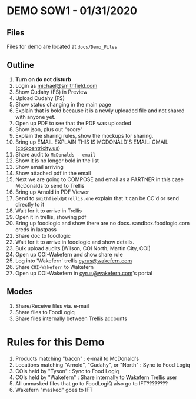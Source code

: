 
# DEMO SOW1 - 01/31/2020

## Files

Files for demo are located at `docs/Demo_Files`

## Outline

1. **Turn on do not disturb**
1. Login as michael@smithfield.com
1. Show Cudahy (FS) in Preview
1. Upload Cudahy (FS)
1. Show status changing in the main page
1. Explain that is bold because it is a newly uploaded file and not shared with anyone yet.
1. Open up PDF to see that the PDF was uploaded
1. Show json, plus out "score"
1. Explain the sharing rules, show the mockups for sharing.
1. Bring up EMAIL EXPLAIN THIS IS MCDONALD'S EMAIL: GMAIL (cb@centricity.us)
1. Share audit to `McDonalds - email`
1. Show it is no longer bold in the list
1. Show email arriving
1. Show attached pdf in the email
1. Next we are going to COMPOSE and email as a PARTNER in this case McDonalds to send to Trellis
1. Bring up Arnold in PDF Viewer
1. Send to `smithfield@trellis.one` explain that it can be CC'd or send directly to it
1. Wait for it to arrive in Trellis
1. Open it in trellis, showing pdf
1. Bring up foodlogic and show there are no docs. sandbox.foodlogiq.com creds in lastpass
1. Share doc to foodlogic
1. Wait for it to arrive in foodlogic and show details.
1. Bulk upload audits (Wilson, COI North, Martin City, COI)
1. Open up COI-Wakefern and show share rule
1. Log into 'Wakefern' trellis cyrus@wakefern.com
1. Share `COI-Wakefern` to Wakefern
1. Open up COI-Wakefern in cyrus@wakefern.com's portal


## Modes

1. Share/Receive files via. e-mail
2. Share files to FoodLogiq
3. Share files internally between Trellis accounts


# Rules for this Demo

1. Products matching "bacon" : e-mail to McDonald's
2. Locations matching "Arnold", "Cudahy", or "North" : Sync to Food Logiq
3. COIs held by "Tyson" : Sync to Food Logiq
4. COIs held by "Wakefern" : Share internally to Wakefern Trellis user
5. All unmasked files that go to FoodLogiQ also go to IFT????????
6. Wakefern "masked" goes to IFT
